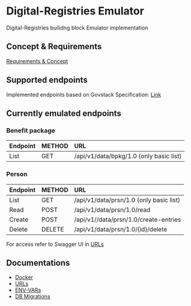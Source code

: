 # Digital-Registries Emulator
Digital-Registries builidng block Emulator implementation


## Concept & Requirements
[Requirements & Concept](https://govstack-global.atlassian.net/wiki/spaces/DEMO/pages/258801665/Building+Block+EMULATOR)


## Supported endpoints

Implemented endpoints based on Govstack Specification: [Link](https://govstack.gitbook.io/bb-digital-registries/8-service-apis)

## Currently emulated endpoints

### Benefit package
| Endpoint | METHOD | URL                                     |
| :------- | :----- | :-------------------------------------- |
| List     | GET    | /api/v1/data/bpkg/1.0 (only basic list) |
### Person
| Endpoint | METHOD | URL                                     |
| :------- | :----- | :-------------------------------------- |
| List     | GET    | /api/v1/data/prsn/1.0 (only basic list) |
| Read     | POST   | /api/v1/data/prsn/1.0/read              |
| Create   | POST   | /api/v1//data/prsn/1.0/create-entries   |
| Delete   | DELETE | /api/v1/data/prsn/1.0/{id}/delete       |



For access refer to Swagger UI in [URLs](./url.md)

## Documentations
* [Docker](./docker.md)
* [URLs](./url.md)
* [ENV-VARs](./env-vars.md)
* [DB Migrations](db-migrations.md)